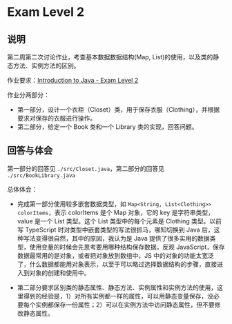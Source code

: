 # Exam Level 2

## 说明

第二周第二次讨论作业，考查基本数据数据结构(Map, List)的使用，以及类的静态方法、实例方法的区别。

作业要求：[Introduction to Java - Exam Level 2](https://drive.google.com/file/d/1uVmerLST6KTWih6JFgB2XwpKWH8XiXPX/view)

作业分两部分：

- 第一部分，设计一个衣柜（Closet）类，用于保存衣服（Clothing），并根据要求对保存的衣服进行操作。
- 第二部分，给定一个 Book 类和一个 Library 类的实现，回答问题。

## 回答与体会

第一部分的回答见 `./src/Closet.java`，第二部分的回答见 `./src/BookLibrary.java`

总体体会：

- 完成第一部分使用较多嵌套数据类型，如 `Map<String, List<Clothing>> colorItems`，表示 colorItems 是个 Map 对象，它的 key 是字符串类型，value 是一个 List 类型。这个 List 类型中的每个元素是 Clothing 类型。以前写 TypeScript 时对类型中嵌套类型的写法很抓马，哪知切换到 Java 后，这种写法变得很自然，其中的原因，我认为是 Java 提供了很多实用的数据类型，使用变量的时候会先思考要用哪种结构保存数据，反观 JavaScript，保存数据最常用的是对象，或者把对象放到数组中，JS 中的对象的功能太宽泛了，什么数据都能用对象表示，以至于可以略过选择数据结构的步骤，直接进入到对象的创建和使用中。

- 第二部分要求区别类的静态属性、静态方法、实例属性和实例方法的使用，这里得到的经验是，1）对所有实例都一样的属性，可以用静态变量保存，没必要每个实例都保存一份属性；2）可以在实例方法中访问静态属性，但不要修改静态属性。

